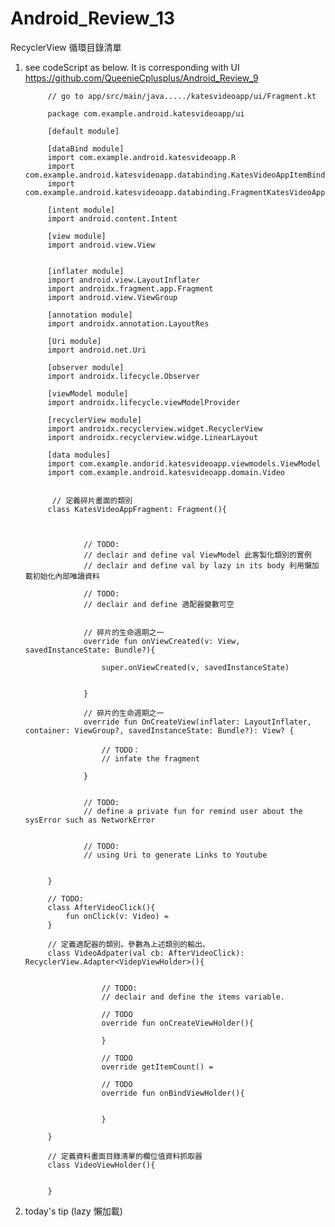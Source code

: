 # Android_Review_13
RecyclerView 循環目錄清單

1. see codeScript as below. It is corresponding with UI https://github.com/QueenieCplusplus/Android_Review_9 

            // go to app/src/main/java...../katesvideoapp/ui/Fragment.kt

            package com.example.android.katesvideoapp/ui

            [default module]

            [dataBind module]
            import com.example.android.katesvideoapp.R
            import com.example.android.katesvideoapp.databinding.KatesVideoAppItemBinding
            import com.example.android.katesvideoapp.databinding.FragmentKatesVideoAppBinding

            [intent module]
            import android.content.Intent

            [view module]
            import android.view.View


            [inflater module]
            import android.view.LayoutInflater
            import androidx.fragment.app.Fragment
            import android.view.ViewGroup

            [annotation module]
            import androidx.annotation.LayoutRes

            [Uri module]
            import android.net.Uri

            [observer module]
            import androidx.lifecycle.Observer

            [viewModel module]
            import androidx.lifecycle.viewModelProvider

            [recyclerView module]
            import androidx.recyclerview.widget.RecyclerView
            import androidx.recyclerview.widge.LinearLayout

            [data modules]
            import com.example.andorid.katesvideoapp.viewmodels.ViewModel
            import com.example.android.katesvideoapp.domain.Video


             // 定義碎片畫面的類別
            class KatesVideoAppFragment: Fragment(){



                    // TODO:
                    // declair and define val ViewModel 此客製化類別的實例 
                    // declair and define val by lazy in its body 利用懶加載初始化內部唯讀資料

                    // TODO:
                    // declair and define 適配器變數可空


                    // 碎片的生命週期之一
                    override fun onViewCreated(v: View, savedInstanceState: Bundle?){

                        super.onViewCreated(v, savedInstanceState)


                    }

                    // 碎片的生命週期之一
                    override fun OnCreateView(inflater: LayoutInflater, container: ViewGroup?, savedInstanceState: Bundle?): View? {

                        // TODO：
                        // infate the fragment

                    }

                    
                    // TODO:
                    // define a private fun for remind user about the sysError such as NetworkError

             
                    // TODO:
                    // using Uri to generate Links to Youtube


            }
            
            // TODO:
            class AfterVideoClick(){
                fun onClick(v: Video) = 
            }
            
            // 定義適配器的類別。參數為上述類別的輸出。
            class VideoAdpater(val cb: AfterVideoClick): RecyclerView.Adapter<VidepViewHolder>(){
            
            
                        // TODO:
                        // declair and define the items variable.
                        
                        // TODO
                        override fun onCreateViewHolder(){
                        
                        }
                        
                        // TODO
                        override getItemCount() = 
                        
                        // TODO
                        override fun onBindViewHolder(){
                        
                        
                        }
            
            }
            
            // 定義資料畫面目錄清單的欄位值資料抓取器
            class VideoViewHolder(){
            
            
            }
            

2. today's tip (lazy 懶加載)

